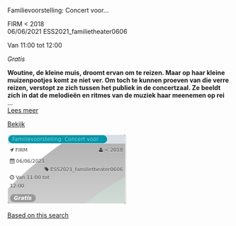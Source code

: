 Familievoorstelling: Concert voor...

FIRM < 2018  
06/06/2021 ESS2021\_familietheater0606  

Van 11:00 tot 12:00

*Gratis*

  

**Woutine, de kleine muis, droomt ervan om te reizen. Maar op haar kleine muizenpootjes komt ze niet ver. Om toch te kunnen proeven van die verre reizen, verstopt ze zich tussen het publiek in de concertzaal. Ze beeldt zich in dat de melodieën en ritmes van de muziek haar meenemen op rei** ...  
[Lees meer](https://tickets.vgc.be/activity/subscribe/ESS2021_familietheater0606)

[Bekijk](https://tickets.vgc.be/activity/subscribe/ESS2021_familietheater0606)

![](62822.png)

[Based on this search](https://tickets.vgc.be/activity/index?&vrijeplaatsen=1&Age%5B%5D=3%2C4&entity=109)